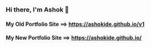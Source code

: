 ### Hi there, I'm Ashok 👋
#### My Old Portfolio Site ==> https://ashokide.github.io/v1

#### My New Portfolio Site ==> https://ashokide.github.io/
